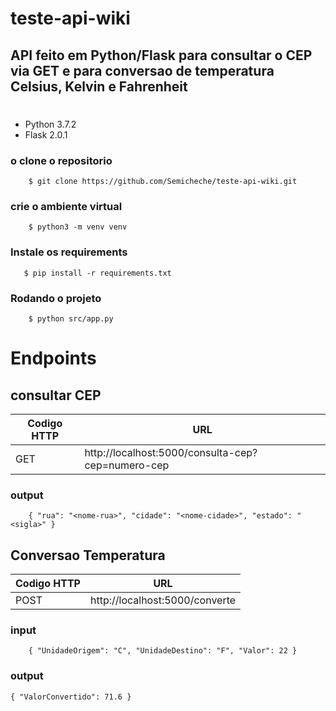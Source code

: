 # teste-api-wiki

## API feito em Python/Flask para consultar o CEP via GET e para conversao de temperatura Celsius, Kelvin e Fahrenheit

#
 - Python 3.7.2
 - Flask 2.0.1

### o clone o repositorio
```
    $ git clone https://github.com/Semicheche/teste-api-wiki.git
```
### crie o ambiente virtual
```
    $ python3 -m venv venv
```
### Instale os requirements
```
   $ pip install -r requirements.txt
```

### Rodando o projeto
```
    $ python src/app.py
```

# Endpoints

## consultar CEP
  | Codigo HTTP |URL                                                  |
  |-------------|-----------------------------------------------------|
  |  GET        | http://localhost:5000/consulta-cep?cep=numero-cep |

### output
```
    { "rua": "<nome-rua>", "cidade": "<nome-cidade>", "estado": "<sigla>" }
```
## Conversao Temperatura
  | Codigo HTTP |URL                                                  |
  |-------------|-----------------------------------------------------|
  |  POST        | http://localhost:5000/converte                     |

### input
```
    { "UnidadeOrigem": "C", "UnidadeDestino": "F", "Valor": 22 }
```

### output
```
{ "ValorConvertido": 71.6 }
```



